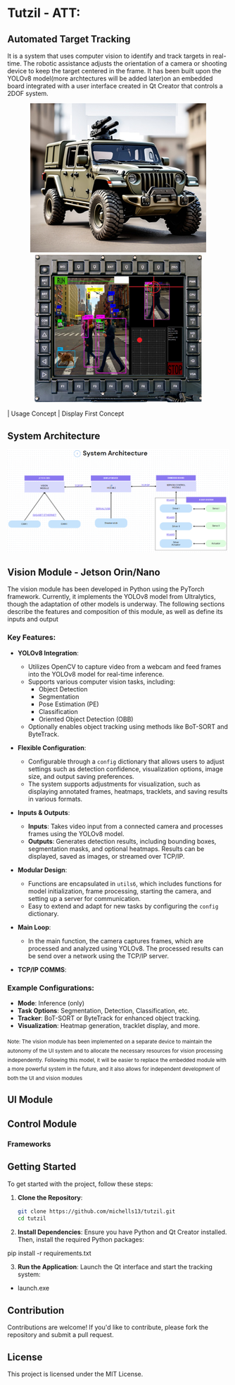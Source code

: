# Tutzil - ATT: 
## Automated Target Tracking


It is a system that uses computer vision to identify and track targets in real-time. The robotic assistance adjusts the orientation of a camera or shooting device to keep the target centered in the frame. It has been built upon the YOLOv8 model(more archtectures will be added later)on an embedded board integrated with a user interface created in Qt Creator that controls a 2DOF system.


<p align="center">
  <img src="./Assets/concept.jpg" alt="Concept" width="400"/>
  <img src="./Assets/conceptscreen.jpg" alt="Concept Screen" width="380"/>
</p>




| Usage Concept                    | Display  First Concept                          


## System Architecture 

![Mi imagen](./Assets/System_arch.png)

## Vision Module - Jetson Orin/Nano




The vision module has been developed in Python using the PyTorch framework. Currently, it implements the YOLOv8 model from Ultralytics, though the adaptation of other models is underway. The following sections describe the features and composition of this module, as well as define its inputs and output

### Key Features:

- **YOLOv8 Integration**: 
   - Utilizes OpenCV to capture video from a webcam and feed frames into the YOLOv8 model for real-time inference.
   - Supports various computer vision tasks, including:
     - Object Detection
     - Segmentation
     - Pose Estimation (PE)
     - Classification
     - Oriented Object Detection (OBB)
   - Optionally enables object tracking using methods like BoT-SORT and ByteTrack.

- **Flexible Configuration**: 
   - Configurable through a `config` dictionary that allows users to adjust settings such as detection confidence, visualization options, image size, and output saving preferences.
   - The system supports adjustments for visualization, such as displaying annotated frames, heatmaps, tracklets, and saving results in various formats.

- **Inputs & Outputs**: 
   - **Inputs**: Takes video input from a connected camera and processes frames using the YOLOv8 model.
   - **Outputs**: Generates detection results, including bounding boxes, segmentation masks, and optional heatmaps. Results can be displayed, saved as images, or streamed over TCP/IP.

- **Modular Design**: 
   - Functions are encapsulated in `utils6`, which includes functions for model initialization, frame processing, starting the camera, and setting up a server for communication.
   - Easy to extend and adapt for new tasks by configuring the `config` dictionary.

- **Main Loop**: 
   - In the main function, the camera captures frames, which are processed and analyzed using YOLOv8. The processed results can be send over a network using the TCP/IP server.

     
- **TCP/IP COMMS**: 
### Example Configurations:

- **Mode**: Inference (only)
- **Task Options**: Segmentation, Detection, Classification, etc.
- **Tracker**: BoT-SORT or ByteTrack for enhanced object tracking.
- **Visualization**: Heatmap generation, tracklet display, and more.

<sub>Note: The vision module has been implemented on a separate device to maintain the autonomy of the UI system and to allocate the necessary resources for vision processing independently. Following this model, it will be easier to replace the embedded module with a more powerful system in the future, and it also allows for independent development of both the UI and vision modules</sub>
## UI Module
 

## Control Module

### Frameworks







## Getting Started

To get started with the project, follow these steps:

1. **Clone the Repository**:
   ```bash
   git clone https://github.com/michells13/tutzil.git
   cd tutzil  
   
2. **Install Dependencies**:
Ensure you have Python and Qt Creator installed. Then, install the required Python packages:

pip install -r requirements.txt

3. **Run the Application**:
Launch the Qt interface and start the tracking system:
- launch.exe

## Contribution
Contributions are welcome! If you'd like to contribute, please fork the repository and submit a pull request.

## License
This project is licensed under the MIT License.
